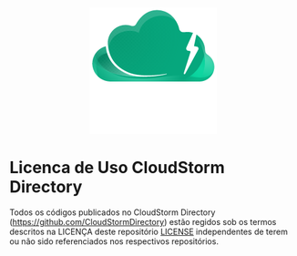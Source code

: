 <div align="center">
<img src="logo.png" alt="CloudStorm Logo" />
</div>

# Licenca de Uso CloudStorm Directory

Todos os códigos publicados no CloudStorm Directory (https://github.com/CloudStormDirectory) estão regidos sob os termos descritos 
na LICENÇA deste repositório [LICENSE](https://github.com/CloudStormDirectory/licenca-de-uso/blob/main/LICENSE)
independentes de terem ou não sido referenciados nos respectivos repositórios.
